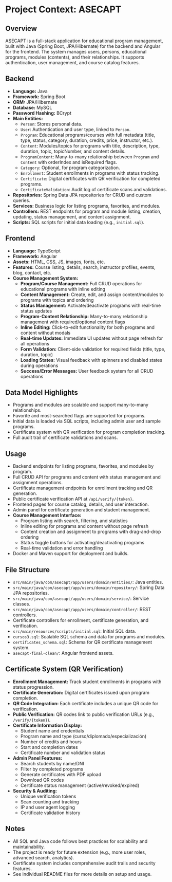 # Project Context: ASECAPT

## Overview
ASECAPT is a full-stack application for educational program management, built with Java (Spring Boot, JPA/Hibernate) for the backend and Angular for the frontend. The system manages users, persons, educational programs, modules (contents), and their relationships. It supports authentication, user management, and course catalog features.

## Backend
- **Language:** Java
- **Framework:** Spring Boot
- **ORM:** JPA/Hibernate
- **Database:** MySQL
- **Password Hashing:** BCrypt
- **Main Entities:**
  - `Person`: Stores personal data.
  - `User`: Authentication and user type, linked to `Person`.
  - `Program`: Educational programs/courses with full metadata (title, type, status, category, duration, credits, price, instructor, etc.).
  - `Content`: Modules/topics for programs with title, description, type, duration, topic, topicNumber, and content details.
  - `ProgramContent`: Many-to-many relationship between `Program` and `Content` with orderIndex and isRequired flags.
  - `Category`: Optional, for program categorization.
  - `Enrollment`: Student enrollments in programs with status tracking.
  - `Certificate`: Digital certificates with QR verification for completed programs.
  - `CertificateValidation`: Audit log of certificate scans and validations.
- **Repositories:** Spring Data JPA repositories for CRUD and custom queries.
- **Services:** Business logic for listing programs, favorites, and modules.
- **Controllers:** REST endpoints for program and module listing, creation, updating, status management, and content assignment.
- **Scripts:** SQL scripts for initial data loading (e.g., `initial.sql`).

## Frontend
- **Language:** TypeScript
- **Framework:** Angular
- **Assets:** HTML, CSS, JS, images, fonts, etc.
- **Features:** Course listing, details, search, instructor profiles, events, blog, contact, etc.
- **Course Management System:**
  - **Program/Course Management:** Full CRUD operations for educational programs with inline editing
  - **Content Management:** Create, edit, and assign content/modules to programs with topics and ordering
  - **Status Management:** Activate/deactivate programs with real-time status updates
  - **Program-Content Relationship:** Many-to-many relationship management with required/optional content flags
  - **Inline Editing:** Click-to-edit functionality for both programs and content without modals
  - **Real-time Updates:** Immediate UI updates without page refresh for all operations
  - **Form Validation:** Client-side validation for required fields (title, type, duration, topic)
  - **Loading States:** Visual feedback with spinners and disabled states during operations
  - **Success/Error Messages:** User feedback system for all CRUD operations

## Data Model Highlights
- Programs and modules are scalable and support many-to-many relationships.
- Favorite and most-searched flags are supported for programs.
- Initial data is loaded via SQL scripts, including admin user and sample programs.
- Certificate system with QR verification for program completion tracking.
- Full audit trail of certificate validations and scans.

## Usage
- Backend endpoints for listing programs, favorites, and modules by program.
- Full CRUD API for programs and content with status management and assignment operations.
- Certificate management endpoints for enrollment tracking and QR generation.
- Public certificate verification API at `/api/verify/{token}`.
- Frontend pages for course catalog, details, and user interaction.
- Admin panel for certificate generation and student management.
- **Course Management Interface:**
  - Program listing with search, filtering, and statistics
  - Inline editing for programs and content without page refresh
  - Content creation and assignment to programs with drag-and-drop ordering
  - Status toggle buttons for activating/deactivating programs
  - Real-time validation and error handling
- Docker and Maven support for deployment and builds.

## File Structure
- `src/main/java/com/asecapt/app/users/domain/entities/`: Java entities.
- `src/main/java/com/asecapt/app/users/domain/repository/`: Spring Data JPA repositories.
- `src/main/java/com/asecapt/app/users/domain/service/`: Service classes.
- `src/main/java/com/asecapt/app/users/domain/controller/`: REST controllers.
- Certificate controllers for enrollment, certificate generation, and verification.
- `src/main/resources/scripts/initial.sql`: Initial SQL data.
- `cursos3.sql`: Scalable SQL schema and data for programs and modules.
- `certificates_schema.sql`: Schema for QR certificate management system.
- `asecapt-final-clean/`: Angular frontend assets.

## Certificate System (QR Verification)
- **Enrollment Management:** Track student enrollments in programs with status progression.
- **Certificate Generation:** Digital certificates issued upon program completion.
- **QR Code Integration:** Each certificate includes a unique QR code for verification.
- **Public Verification:** QR codes link to public verification URLs (e.g., `/verify/{token}`).
- **Certificate Information Display:**
  - Student name and credentials
  - Program name and type (curso/diplomado/especialización)
  - Number of credits and hours
  - Start and completion dates
  - Certificate number and validation status
- **Admin Panel Features:**
  - Search students by name/DNI
  - Filter by completed programs
  - Generate certificates with PDF upload
  - Download QR codes
  - Certificate status management (active/revoked/expired)
- **Security & Auditing:**
  - Unique verification tokens
  - Scan counting and tracking
  - IP and user agent logging
  - Certificate validation history

## Notes
- All SQL and Java code follows best practices for scalability and maintainability.
- The project is ready for future extension (e.g., more user roles, advanced search, analytics).
- Certificate system includes comprehensive audit trails and security features.
- See individual README files for more details on setup and usage.

